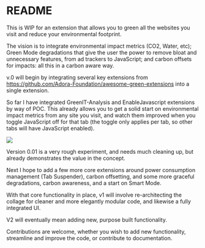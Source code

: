 # README

This is WIP for an extension that allows you to green all the websites you visit and reduce your environmental footprint.

The vision is to integrate environmental impact metrics (CO2, Water, etc); Green Mode degradations that give the user the power to remove bloat and unnecessary features, from ad trackers to JavaScript; and carbon offsets for impacts: all this in a carbon aware way.

v.0 will begin by integrating several key extensions from https://github.com/Adora-Foundation/awesome-green-extensions into a single extension. 


So far I have integrated GreenIT-Analysis and EnableJavascript extensions by way of POC. This already allows you to get a solid start on environmental impact metrics from any site you visit, and watch them improved when you toggle JavaScript off for that tab (the toggle only applies per tab, so other tabs will have JavaScript enabled).

![](GreenModeExtension-1.gif)

Version 0.01 is a very rough experiment, and needs much cleaning up, but already demonstrates the value in the concept. 

Next I hope to add a few more core extensions around power consumption management (Tab Suspender), carbon offsetting, and some more graceful degradations, carbon awareness, and a start on Smart Mode.

With that core functionality in place, v1 will involve re-architecting the collage for cleaner and more elegantly modular code, and likewise a fully integrated UI.

V2 will eventually mean adding new, purpose built functionality.

Contributions are welcome, whether you wish to add new functionality, streamline and improve the code, or contribute to documentation.
